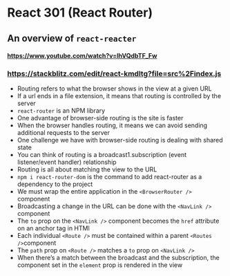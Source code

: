 # React 301 (React Router)
## An overview of `react-reacter`

#### https://www.youtube.com/watch?v=lhVQdbTF_Fw
### https://stackblitz.com/edit/react-kmdltg?file=src%2Findex.js

- Routing refers to what the browser shows in the view at a given URL
- If a url ends in a file extension, it means that routing is controlled by the server
- `react-router` is an NPM library
- One advantage of browser-side routing is the site is faster
- When the browser handles routing, it means we can avoid sending additional requests to the server
- One challenge we have with browser-side routing is dealing with shared state
- You can think of routing is a broadcast1.subscription (event listener/event handler) relationship
- Routing is all about matching the view to the URL
- `npm i react-router-dom` is the command to add react-router as a dependency to the project
- We must wrap the entire application in the `<BrowserRouter />` component
- Broadcasting a change in the URL can be done with the `<NavLink />` component
- The `to` prop on the `<NavLink />` component becomes the `href` attribute on an anchor tag in HTMl
- Each individual `<Route />` must be contained within a parent `<Routes />`component
- The `path` prop on `<Route />` matches a `to` prop on `<NavLink />`
- When there’s a match between the broadcast and the subscription, the component set in the `element` prop is rendered in the view
